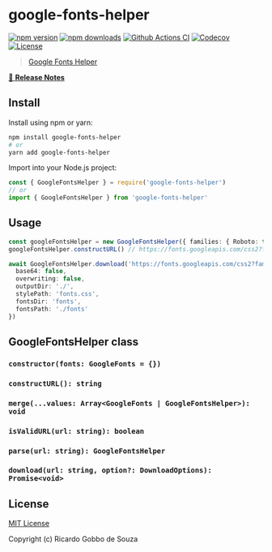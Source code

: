 # google-fonts-helper

[![npm version][npm-version-src]][npm-version-href]
[![npm downloads][npm-downloads-src]][npm-downloads-href]
[![Github Actions CI][github-actions-ci-src]][github-actions-ci-href]
[![Codecov][codecov-src]][codecov-href]
[![License][license-src]][license-href]

> [Google Fonts Helper](https://developers.google.com/fonts)

[📖 **Release Notes**](./CHANGELOG.md)

## Install

Install using npm or yarn:

```bash
npm install google-fonts-helper
# or
yarn add google-fonts-helper
```

Import into your Node.js project:

```js
const { GoogleFontsHelper } = require('google-fonts-helper')
// or
import { GoogleFontsHelper } from 'google-fonts-helper'
```

## Usage

```ts
const googleFontsHelper = new GoogleFontsHelper({ families: { Roboto: true } })
googleFontsHelper.constructURL() // https://fonts.googleapis.com/css2?family=Roboto

await GoogleFontsHelper.download('https://fonts.googleapis.com/css2?family=Roboto', {
  base64: false,
  overwriting: false,
  outputDir: './',
  stylePath: 'fonts.css',
  fontsDir: 'fonts',
  fontsPath: './fonts'
})
```

## GoogleFontsHelper class

### `constructor(fonts: GoogleFonts = {})`
### `constructURL(): string`
### `merge(...values: Array<GoogleFonts | GoogleFontsHelper>): void`
### `isValidURL(url: string): boolean`
### `parse(url: string): GoogleFontsHelper`
### `download(url: string, option?: DownloadOptions): Promise<void>`

## License

[MIT License](./LICENSE)

Copyright (c) Ricardo Gobbo de Souza

<!-- Badges -->
[npm-version-src]: https://img.shields.io/npm/v/google-fonts-helper/latest.svg
[npm-version-href]: https://npmjs.com/package/google-fonts-helper

[npm-downloads-src]: https://img.shields.io/npm/dt/google-fonts-helper.svg
[npm-downloads-href]: https://npmjs.com/package/google-fonts-helper

[github-actions-ci-src]: https://github.com/ricardogobbosouza/google-fonts-helper/workflows/ci/badge.svg
[github-actions-ci-href]: https://github.com/ricardogobbosouza/google-fonts-helper/actions?query=workflow%3Aci

[codecov-src]: https://img.shields.io/codecov/c/github/ricardogobbosouza/google-fonts-helper.svg
[codecov-href]: https://codecov.io/gh/ricardogobbosouza/google-fonts-helper

[license-src]: https://img.shields.io/npm/l/google-fonts-helper.svg
[license-href]: https://npmjs.com/package/google-fonts-helper

